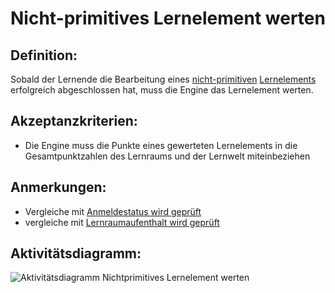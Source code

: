 # Nicht-primitives Lernelement werten


## Definition:

Sobald der Lernende die Bearbeitung eines [nicht-primitiven](Nicht-Primitives-Lernelement-GE.md) [Lernelements](Lernelement-GE.md) erfolgreich abgeschlossen hat, muss die Engine das Lernelement werten.

## Akzeptanzkriterien:

- Die Engine muss die Punkte eines gewerteten Lernelements in die Gesamtpunktzahlen des Lernraums und der Lernwelt miteinbeziehen

## Anmerkungen:

- Vergleiche mit [Anmeldestatus wird geprüft](EWE0021.md)
- vergleiche mit [Lernraumaufenthalt wird geprüft](EZZ0013.md)

## Aktivitätsdiagramm:

![Aktivitätsdiagramm Nichtprimitives Lernelement werten](imageEngineScoreNonPrimitiveLearningElement.jpg)
